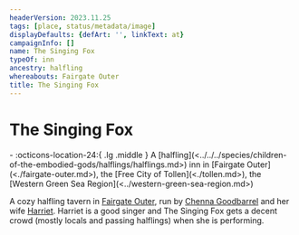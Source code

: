 ```yaml
---
headerVersion: 2023.11.25
tags: [place, status/metadata/image]
displayDefaults: {defArt: '', linkText: at}
campaignInfo: []
name: The Singing Fox
typeOf: inn
ancestry: halfling
whereabouts: Fairgate Outer
title: The Singing Fox
---
```

# The Singing Fox
<div class="grid cards ext-narrow-margin ext-one-column" markdown>
-    :octicons-location-24:{ .lg .middle } A [halfling](<../../../species/children-of-the-embodied-gods/halflings/halflings.md>) inn in [Fairgate Outer](<./fairgate-outer.md>), the [Free City of Tollen](<./tollen.md>), the [Western Green Sea Region](<../western-green-sea-region.md>)  
</div>


A cozy halfling tavern in [Fairgate Outer](<./fairgate-outer.md>), run by [Chenna Goodbarrel](<../../../people/halflings/chenna-goodbarrel.md>) and her wife [Harriet](<../../../people/halflings/harriet-goodbarrel.md>). Harriet is a good singer and The Singing Fox gets a decent crowd (mostly locals and passing halflings) when she is performing. 